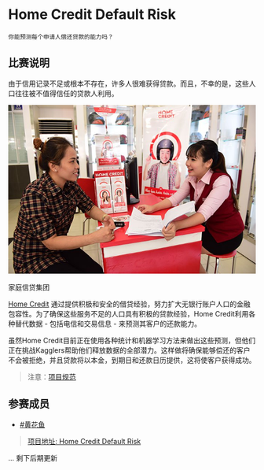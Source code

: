 # **Home Credit Default Risk**

`你能预测每个申请人偿还贷款的能力吗？`

## 比赛说明

由于信用记录不足或根本不存在，许多人很难获得贷款。而且，不幸的是，这些人口往往被不值得信任的贷款人利用。

![](/static/images/competitions/featured/home-credit-default-risk/about-us-home-credit.jpg)

家庭信贷集团

[Home Credit](http://www.homecredit.net) 通过提供积极和安全的借贷经验，努力扩大无银行账户人口的金融包容性。为了确保这些服务不足的人口具有积极的贷款经验，Home Credit利用各种替代数据 - 包括电信和交易信息 - 来预测其客户的还款能力。

虽然Home Credit目前正在使用各种统计和机器学习方法来做出这些预测，但他们正在挑战Kagglers帮助他们释放数据的全部潜力。这样做将确保能够偿还的客户不会被拒绝，并且贷款将以本金，到期日和还款日历提供，这将使客户获得成功。

> 注意：[项目规范](/docs/kaggle-quickstart.md)

## 参赛成员

* [#黄花鱼]()

> [项目地址: Home Credit Default Risk](/competitions/featured/home-credit-default-risk/ManualFeatureEngineering_P1.ipynb)

... 剩下后期更新
